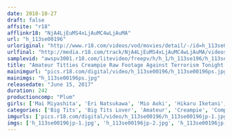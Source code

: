 ```yaml
---
date: 2018-10-27
draft: false
affsite: "r18"
afflinkr18: "NjA4LjEuMS4xLjAuMC4wLjAuMA"
url: "h_113se00196"
urloriginal: "http://www.r18.com/videos/vod/movies/detail/-/id=h_113se00196"
urlfinal: "http://media.r18.com/track/NjA4LjEuMS4xLjAuMC4wLjAuMA/videos/vod/movies/detail/-/id=h_113se00196"
samplevid: "awspv3001.r18.com/litevideo/freepv/h/h_1/h_113se196/h_113se196_dmb_w.mp4"
title: "Amateur Titties Creampie Raw Footage Against Terrorism Tonight Is Episode 9 Tonight Is For All You Titty Lovers Out There! We've Got Something Special For You!"
mainimgurl: "pics.r18.com/digital/video/h_113se00196/h_113se00196ps.jpg"
mainimgs: "h_113se00196ps.jpg"
releasedate: "June 15, 2017"
duration: 242
productioncomp: "Plum"
girls: ['Mai Miyashita', 'Eri Natsukawa', 'Mio Aoki', 'Hikaru Iketani', 'Rieka Ayase', 'Hina Maeda', 'Yuuri Hyuga', 'Karin Yu', 'Nanase Otoha', 'Haruka Senboshi']
categories: ['Big Tits', 'Big Tits Lover', 'Amateur', 'Creampie', 'Compilation', 'Over 4 Hours']
imgurls: ['pics.r18.com/digital/video/h_113se00196/h_113se00196jp-1.jpg', 'pics.r18.com/digital/video/h_113se00196/h_113se00196jp-2.jpg', 'pics.r18.com/digital/video/h_113se00196/h_113se00196jp-3.jpg', 'pics.r18.com/digital/video/h_113se00196/h_113se00196jp-4.jpg', 'pics.r18.com/digital/video/h_113se00196/h_113se00196jp-5.jpg', 'pics.r18.com/digital/video/h_113se00196/h_113se00196jp-6.jpg', 'pics.r18.com/digital/video/h_113se00196/h_113se00196jp-7.jpg', 'pics.r18.com/digital/video/h_113se00196/h_113se00196jp-8.jpg', 'pics.r18.com/digital/video/h_113se00196/h_113se00196jp-9.jpg', 'pics.r18.com/digital/video/h_113se00196/h_113se00196jp-10.jpg', 'pics.r18.com/digital/video/h_113se00196/h_113se00196jp-11.jpg', 'pics.r18.com/digital/video/h_113se00196/h_113se00196jp-12.jpg', 'pics.r18.com/digital/video/h_113se00196/h_113se00196jp-13.jpg', 'pics.r18.com/digital/video/h_113se00196/h_113se00196jp-14.jpg', 'pics.r18.com/digital/video/h_113se00196/h_113se00196jp-15.jpg', 'pics.r18.com/digital/video/h_113se00196/h_113se00196jp-16.jpg', 'pics.r18.com/digital/video/h_113se00196/h_113se00196jp-17.jpg', 'pics.r18.com/digital/video/h_113se00196/h_113se00196jp-18.jpg', 'pics.r18.com/digital/video/h_113se00196/h_113se00196jp-19.jpg', 'pics.r18.com/digital/video/h_113se00196/h_113se00196jp-20.jpg']
imgs: ['h_113se00196jp-1.jpg', 'h_113se00196jp-2.jpg', 'h_113se00196jp-3.jpg', 'h_113se00196jp-4.jpg', 'h_113se00196jp-5.jpg', 'h_113se00196jp-6.jpg', 'h_113se00196jp-7.jpg', 'h_113se00196jp-8.jpg', 'h_113se00196jp-9.jpg', 'h_113se00196jp-10.jpg', 'h_113se00196jp-11.jpg', 'h_113se00196jp-12.jpg', 'h_113se00196jp-13.jpg', 'h_113se00196jp-14.jpg', 'h_113se00196jp-15.jpg', 'h_113se00196jp-16.jpg', 'h_113se00196jp-17.jpg', 'h_113se00196jp-18.jpg', 'h_113se00196jp-19.jpg', 'h_113se00196jp-20.jpg']
---
```

